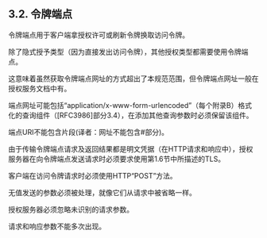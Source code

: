 ## 3.2. 令牌端点  

令牌端点用于客户端拿授权许可或刷新令牌换取访问令牌。

除了隐式授予类型（因为直接发出访问令牌），其他授权类型都需要使用令牌端点。

这意味着虽然获取令牌端点网址的方式超出了本规范范围，但令牌端点网址一般在授权服务文档中有。

端点网址可能包括“application/x-www-form-urlencoded”（每个附录B）格式化的查询组件（[RFC3986]部分3.4），在添加其他查询参数时必须保留该组件。

端点URI不能包含片段(译者：网址不能包含#部分)。

由于传输令牌端点请求及返回结果都是明文凭据（在HTTP请求和响应中），授权服务器在向令牌端点发送请求时必须要求使用第1.6节中所描述的TLS。

客户端在访问令牌请求时必须使用HTTP“POST”方法。

无值发送的参数必须被处理，就像它们从请求中被省略一样。

授权服务器必须忽略未识别的请求参数。

请求和响应参数不能多次出现。

